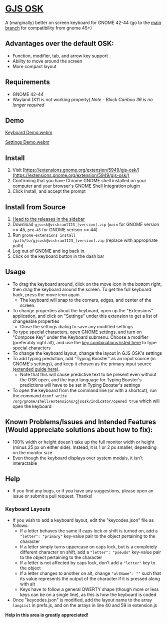 # [GJS OSK](https://extensions.gnome.org/extension/5949/gjs-osk/)
A (marginally) better on screen keyboard for GNOME 42-44 (go to the [main branch](https://github.com/Vishram1123/gjs-osk/tree/main) for compatibility from gnome 45+)
## Advantages over the default OSK:
-	Function, modifier, tab, and arrow key support
-	Ability to move around the screen
-	More compact layout
## Requirements
- GNOME 42-44
- Wayland (X11 is not working properly)
*Note - Block Caribou 36 is no longer required*
## Demo
[Keyboard Demo.webm](https://user-images.githubusercontent.com/64966832/210458851-1b91adba-f6e4-4d40-b0d5-dba2c46cc354.webm)

[Settings Demo.webm](https://user-images.githubusercontent.com/64966832/210458854-eb458311-3d3f-4edb-93df-f5b8334d4cbc.webm)

## Install
1. Visit [https://extensions.gnome.org/extension/5949/gjs-osk/](https://extensions.gnome.org/extension/5949/gjs-osk/)
2. Confirming that you have Chrome GNOME shell installed on your computer and your browser's GNOME Shell Integration plugin
3. Click Install, and accept the prompt
## Install from Source
1. [Head to the releases in the sidebar](https://github.com/Vishram1123/gjs-osk/releases/latest)
2. Download `gjsosk@vishram1123_[version].zip` (`main` for GNOME version >= 45, `pre-45` for GNOME verison <= 44)
3. Run `gnome-extensions install /path/to/gjsosk@vishram1123_[version].zip` (replace with appropriate path)
4. Log out of GNOME and log back in. 
5. Click on the keyboard button in the dash bar
## Usage
- To drag the keyboard around, click on the move icon in the bottom right, then drag the keyboard around the screen. To get the full keyboard back, press the move icon again.
  - The keyboard will snap to the corners, edges, and center of the screen.
- To change properties about the keyboard, open up the "Extensions" application, and click on "Settings" under this extension to get a list of changeable properties
  - Close the settings dialog to save any modified settings
- To type special characters, open GNOME settings, and turn on "Compose Key" under the Keyboard submenu. Choose a modifier (preferably right alt), and use the [key combinations listed here](https://en.wikipedia.org/wiki/Compose_key#Common_compose_combinations) to type special characters
- To change the keyboard layout, change the layout in GJS OSK's settings
- To add typing prediction, add "Typing Booster" as an input source (in GNOME's settings), and keep it chosen as the primary input source [(extended guide here)](https://mike-fabian.github.io/ibus-typing-booster/docs/user/).
  - Note that this will cause predictive text to be present even without the OSK open, and the input language for Typing Booster's predictions will have to be set in Typing Booster's settings 
- To open the keyboard from the command line (or with a shortcut), run the command `dconf write /org/gnome/shell/extensions/gjsosk/indicator/opened true` which will open the keyboard 
## Known Problems/Issues and Intended Features (Would appreciate solutions about how to fix):
- 100% width or height doesn't take up the full monitor width or height (minus 25 px on either side). Instead, it is 1 or 2 px smaller, depending on the monitor size
- Even though the keyboard displays over system modals, it isn't interactable
## Help
- If you find any bugs, or if you have any suggestions, please open an issue or submit a pull request. Thanks!
### Keyboard Layouts
- If you wish to add a keyboard layout, edit the "keycodes.json" file as follows: 
  - If a letter behaves the same if caps lock or shift is turned on, add a `"letter": "primary"` key-value pair to the object pertaining to the character
  - If a letter simply turns uppercase on caps lock, but is a completely different character on shift, add a `"letter": "pseudo"` key-value pair to the object pertaining to the character
  - If a letter is not affected by caps lock, don't add a `"letter"` key to the object
  - If a letter changes to another on alt, change `"altName": ""` such that its value represents the output of the character if it is pressed along with alt
  - Keys have to follow a general QWERTY shape (though more or less keys can be on a single line), as this is how the keyboard is coded
- Once "keycodes.json" is modified, add the layout name to the array `langList` in prefs.js, and on the arrays in line 40 and 59 in extension.js

**Help in this area is greatly appreciated!**
